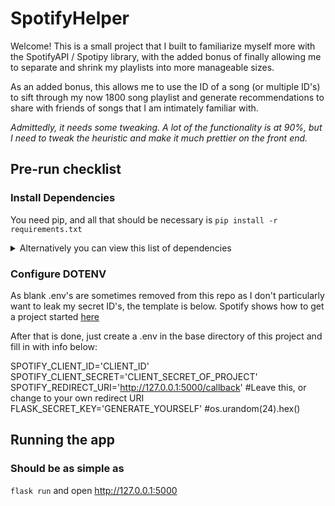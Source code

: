 # SpotifyHelper

Welcome! This is a small project that I built to familiarize myself more with the SpotifyAPI / Spotipy library, with the added bonus of finally allowing me to separate and shrink my playlists into more manageable sizes.  

As an added bonus, this allows me to use the ID of a song (or multiple ID's) to sift through my now 1800 song playlist and generate recommendations to share with friends of songs that I am intimately familiar with.

*Admittedly, it needs some tweaking. A lot of the functionality is at 90%, but I need to tweak the heuristic and make it much prettier on the front end.*

## Pre-run checklist
### Install Dependencies
You need pip, and all that should be necessary is
`pip install -r requirements.txt`
 
<details>
<summary>Alternatively you can view this list of dependencies</summary>
<br>
<ul>
  <li>Flask</li>
  <li>Spotipy</li>
  <li>python-dotenv</li>
  <li>requests</li>
  <li>flask-socketio</li>
  <li>eventlet</li>
</ul>
</details>

### Configure DOTENV
As blank .env's are sometimes removed from this repo as I don't particularly want to leak my secret ID's, the template is below. Spotify shows how to get a project started [here](https://developer.spotify.com/documentation/web-api)

After that is done, just create a .env in the base directory of this project and fill in with info below:

SPOTIFY_CLIENT_ID='CLIENT_ID'
SPOTIFY_CLIENT_SECRET='CLIENT_SECRET_OF_PROJECT'
SPOTIFY_REDIRECT_URI='http://127.0.0.1:5000/callback' #Leave this, or change to your own redirect URI
FLASK_SECRET_KEY='GENERATE_YOURSELF' #os.urandom(24).hex()

## Running the app
### Should be as simple as
`flask run`
and open http://127.0.0.1:5000

